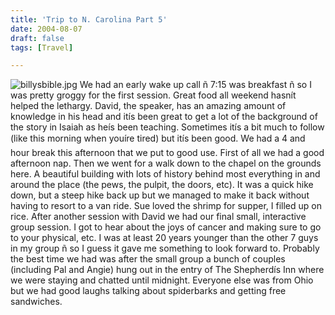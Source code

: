 ```yaml
---
title: 'Trip to N. Carolina Part 5'
date: 2004-08-07
draft: false
tags: [Travel]

---
```


![billysbible.jpg](http://www.mennoboy.com/chris/archives/images/travel/billysbible.jpg) We had an early wake up call ñ 7:15 was breakfast ñ so I was pretty groggy for the first session. Great food all weekend hasnít helped the lethargy. David, the speaker, has an amazing amount of knowledge in his head and itís been great to get a lot of the background of the story in Isaiah as heís been teaching. Sometimes itís a bit much to follow (like this morning when youíre tired) but itís been good. We had a 4 and  hour break this afternoon that we put to good use. First of all we had a good afternoon nap. Then we went for a walk down to the chapel on the grounds here. A beautiful building with lots of history behind most everything in and around the place (the pews, the pulpit, the doors, etc). It was a quick hike down, but a steep hike back up but we managed to make it back without having to resort to a van ride. Sue loved the shrimp for supper, I filled up on rice.  After another session with David we had our final small, interactive group session. I got to hear about the joys of cancer and making sure to go to your physical, etc. I was at least 20 years younger than the other 7 guys in my group ñ so I guess it gave me something to look forward to. Probably the best time we had was after the small group a bunch of couples (including Pal and Angie) hung out in the entry of The Shepherdís Inn where we were staying and chatted until midnight. Everyone else was from Ohio but we had good laughs talking about spiderbarks and getting free sandwiches.
